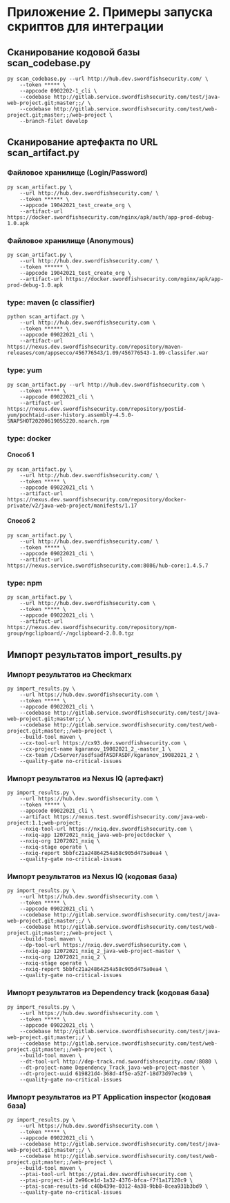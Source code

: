 # Приложение 2. Примеры запуска скриптов для интеграции

## Сканирование кодовой базы scan_codebase.py
    py scan_codebase.py --url http://hub.dev.swordfishsecurity.com/ \
        --token ***** \
        --appcode 0902202-1_cli \
        --codebase http://gitlab.service.swordfishsecurity.com/test/java-web-project.git;master;;/ \
        --codebase http://gitlab.service.swordfishsecurity.com/test/web-project.git;master;;/web-project \
        --branch-filet develop

## Сканирование артефакта по URL scan_artifact.py

### Файловое хранилище (Login/Password)

    py scan_artifact.py \
        --url http://hub.dev.swordfishsecurity.com/ \
        --token ****** \
        --appcode 19042021_test_create_org \
        --artifact-url https://docker.swordfishsecurity.com/nginx/apk/auth/app-prod-debug-1.0.apk

### Файловое хранилище (Anonymous)

    py scan_artifact.py \
        --url http://hub.dev.swordfishsecurity.com/ \
        --token ****** \
        --appcode 19042021_test_create_org \
        --artifact-url https://docker.swordfishsecurity.com/nginx/apk/app-prod-debug-1.0.apk

### type: maven (с classifier)

    python scan_artifact.py \
        --url http://hub.dev.swordfishsecurity.com \
        --token ****** \
        --appcode 09022021_cli \
        --artifact-url https://nexus.dev.swordfishsecurity.com/repository/maven-releases/com/appsecco/456776543/1.09/456776543-1.09-classifer.war 

### type: yum

    py scan_artifact.py --url http://hub.dev.swordfishsecurity.com \
        --token ***** \
        --appcode 09022021_cli \
        --artifact-url https://nexus.dev.swordfishsecurity.com/repository/postid-yum/pochtaid-user-history.assembly-4.5.0-SNAPSHOT20200619055220.noarch.rpm

### type: docker

#### Cпособ 1

    py scan_artifact.py \
        --url http://hub.dev.swordfishsecurity.com/ \
        --token ***** \
        --appcode 09022021_cli \
        --artifact-url https://nexus.dev.swordfishsecurity.com/repository/docker-private/v2/java-web-project/manifests/1.17

#### Cпособ 2

    py scan_artifact.py \
        --url http://hub.dev.swordfishsecurity.com/ \
        --token ***** \
        --appcode 09022021_cli \
        --artifact-url https://nexus.service.swordfishsecurity.com:8086/hub-core:1.4.5.7

### type: npm

    py scan_artifact.py \
        --url http://hub.dev.swordfishsecurity.com \
        --token ***** \
        --appcode 09022021_cli \
        --artifact-url https://nexus.dev.swordfishsecurity.com/repository/npm-group/ngclipboard/-/ngclipboard-2.0.0.tgz

<!-- ## Сканирование артефакта, идентифицируемого в AppSec.Hub по параметрам (например, группа, artifact ID и версия для артефактов Maven)

### type: file-storage

    py scan_artifact.py --url http://hub.dev.swordfishsecurity.com \
        --token ***** \
        --appcode 09022021_cli \
        --artifact-type file_storage \
        --artifact-name file_storage_test2 \
        --repository-url https://nexus.dev.swordfishsecurity.com \
        --relative-url repository/maven-releases/com/appsecco/dvja/1.09/dvja-${artifactVersion}.war \
        --version 1.09 

### type: maven

    py scan_artifact.py --url http://hub.dev.swordfishsecurity.com \
        --token **** --appcode 09022021_cli \
        --artifact-name maven \
        --artifact-type maven \
        --repository-url https://nexus.dev.swordfishsecurity.com \
        --extension-type war --maven-group com.appsecco \
        --version 1.03 \
        --repository-name maven-releases \
        --maven-classifier classifier

### type: docker

    py scan_artifact.py \
        --url http://hub.dev.swordfishsecurity.com \
        --token ***** \
        --appcode 09022021_cli \
        --artifact-name hub-core \
        --artifact-type docker \
        --version 1.4.5.7 \
        --docker-registry https://nexus.service.swordfishsecurity.com \ 
        --docker-registry-port 8084 

### type: yum

    py scan_artifact.py --url http://hub.dev.swordfishsecurity.com \
        --token ***** \
        --appcode 09022021_cli \
        --artifact-url https://nexus.dev.swordfishsecurity.com/repository/...20200619055220.noarch.rpm

### type: yum. Placeholders: ${artifactVersion} и ${artifactBuild}

    py scan_artifact.py \
        --url http://hub.dev.swordfishsecurity.com/ \
        --token ***** \
        --appcode 09022021_cli \
        --artifact-type yum \
        --artifact-name yum26 \
        --repository-url https://nexus.dev.swordfishsecurity.com/ \
        --component-name pochtaid-user-history.assembly-4.5.0-SNAPSHOT20200619055220.noarch.rpm \
        --relative-url postid-yum/...assembly-${artifactVersion}-${artifactBuild}.noarch.rpm \
        --repository-name postid-yum \
        --version 4.5.0 \
        --build SNAPSHOT20200619055220

### type: raw

    py scan_artifact.py --url http://hub.dev.swordfishsecurity.com \
        --token ***** \
        --appcode 09022021_cli \
        --artifact-type raw \
        --artifact-name raw4 \
        --repository-url https://nexus.dev.swordfishsecurity.com/ \
        --component-name dvja/dvja-1.0.zip \
        --relative-url raw-hosted/dvja/dvja-${artifactVersion}.zip \
        --repository-name raw-hosted \
        --version 1.0

### type: npm

    py scan_artifact.py \
        --url http://hub.dev.swordfishsecurity.com \
        --token ***** \
        --appcode 09022021_cli \
        --artifact-url https://nexus.dev.swordfishsecurity.com/.../ngclipboard-2.0.0.tgz -->

## Импорт результатов import_results.py

### Импорт результатов из Checkmarx

    py import_results.py \
        --url https://hub.dev.swordfishsecurity.com \
        --token ***** \
        --appcode 09022021_cli \
        --codebase http://gitlab.service.swordfishsecurity.com/test/java-web-project.git;master;;/ \
        --codebase http://gitlab.service.swordfishsecurity.com/test/web-project.git;master;;/web-project \
        --build-tool maven \
        --cx-tool-url https://cx93.dev.swordfishsecurity.com \
        --cx-project-name kgaranov_19082021_2_-master_1 \
        --cx-team /CxServer/asdfsadfASDFASDF/kgaranov_19082021_2 \
        --quality-gate no-critical-issues

### Импорт результатов из Nexus IQ (артефакт)

    py import_results.py \
        --url https://hub.dev.swordfishsecurity.com \
        --token ***** \
        --appcode 09022021_cli \
        --artifact https://nexus.test.swordfishsecurity.com/java-web-project:1.1;web-project;
        --nxiq-tool-url https://nxiq.dev.swordfishsecurity.com \
        --nxiq-app 12072021_nxiq_java-web-projectdocker \
        --nxiq-org 12072021_nxiq \
        --nxiq-stage operate \
        --nxiq-report 5bbfc21a24864254a58c905d475a0ea4 \
        --quality-gate no-critical-issues

### Импорт результатов из Nexus IQ (кодовая база)
    
    py import_results.py \
        --url https://hub.dev.swordfishsecurity.com \
        --token ***** \
        --appcode 09022021_cli \
        --codebase http://gitlab.service.swordfishsecurity.com/test/java-web-project.git;master;;/ \
        --codebase http://gitlab.service.swordfishsecurity.com/test/web-project.git;master;;/web-project \
        --build-tool maven \
        --dp-tool-url https://nxiq.dev.swordfishsecurity.com \
        --nxiq-app 12072021_nxiq_2_java-web-project-master \
        --nxiq-org 12072021_nxiq_2 \
        --nxiq-stage operate \
        --nxiq-report 5bbfc21a24864254a58c905d475a0ea4 \
        --quality-gate no-critical-issues

### Импорт результатов из Dependency track (кодовая база)

    py import_results.py \
        --url https://hub.dev.swordfishsecurity.com \
        --token ***** \
        --appcode 09022021_cli \
        --codebase http://gitlab.service.swordfishsecurity.com/test/java-web-project.git;master;;/ \
        --codebase http://gitlab.service.swordfishsecurity.com/test/web-project.git;master;;/web-project \
        --build-tool maven \
        --dt-tool-url http://dep-track.rnd.swordfishsecurity.com/:8080 \
        --dt-project-name Dependency_Track_java-web-project-master \
        --dt-project-uuid 619821d4-368d-4f5e-a52f-18d73d97ecb9 \
        --quality-gate no-critical-issues

### Импорт результатов из PT Application inspector (кодовая база)

    py import_results.py \
        --url https://hub.dev.swordfishsecurity.com \
        --token ***** \
        --appcode 09022021_cli \
        --codebase http://gitlab.service.swordfishsecurity.com/test/java-web-project.git;master;;/ \
        --codebase http://gitlab.service.swordfishsecurity.com/test/web-project.git;master;;/web-project \
        --build-tool maven \
        --ptai-tool-url https://ptai.dev.swordfishsecurity.com \
        --ptai-project-id 2e96ce1d-1a32-4376-bfca-f7f1a17128c9 \
        --ptai-scan-results-id c40b439e-0312-4a38-9bb8-8cea931b3bd9 \
        --quality-gate no-critical-issues